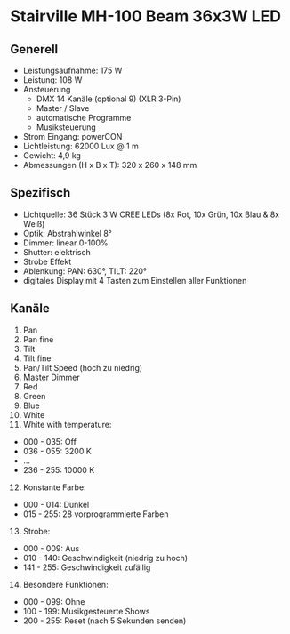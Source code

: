 # Stairville MH-100 Beam 36x3W LED

## Generell

- Leistungsaufnahme: 175 W
- Leistung: 108 W
- Ansteuerung
   - DMX 14 Kanäle (optional 9) (XLR 3-Pin)
   - Master / Slave
   - automatische Programme
   - Musiksteuerung
- Strom Eingang: powerCON
- Lichtleistung: 62000 Lux @ 1 m
- Gewicht: 4,9 kg
- Abmessungen (H x B x T): 320 x 260 x 148 mm

## Spezifisch

- Lichtquelle: 36 Stück 3 W CREE LEDs (8x Rot, 10x Grün, 10x Blau & 8x Weiß)
- Optik: Abstrahlwinkel 8°
- Dimmer: linear 0-100%
- Shutter: elektrisch
- Strobe Effekt
- Ablenkung: PAN: 630°, TILT: 220°
- digitales Display mit 4 Tasten zum Einstellen aller Funktionen

## Kanäle

1. Pan
2. Pan fine
3. Tilt
4. Tilt fine
5. Pan/Tilt Speed (hoch zu niedrig)
6. Master Dimmer
7. Red
8. Green
9. Blue
10. White
11. White with temperature:
   - 000 - 035: Off
   - 036 - 055: 3200 K
   - ...
   - 236 - 255: 10000 K
12. Konstante Farbe:
   - 000 - 014: Dunkel
   - 015 - 255: 28 vorprogrammierte Farben
13. Strobe:
   - 000 - 009: Aus
   - 010 - 140: Geschwindigkeit (niedrig zu hoch)
   - 141 - 255: Geschwindigkeit zufällig
14. Besondere Funktionen:
   - 000 - 099: Ohne
   - 100 - 199: Musikgesteuerte Shows
   - 200 - 255: Reset (nach 5 Sekunden senden)

